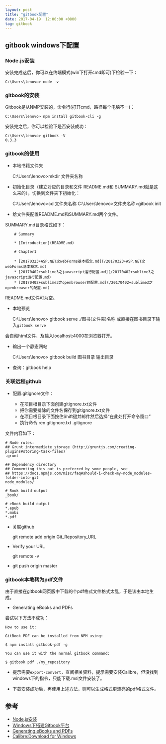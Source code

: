```yaml
---
layout: post
title: "gitbook配置"
date: 2017-04-19  12:00:00 +0800
tag: gitbook 
---   
```


## gitbook windows下配置

### Node.js安装

安装完成这后，你可以在终端模式(win下打开cmd即可)下检验一下：

    C:\Users\lenovo> node -v

### gitbook的安装

Gitbook是从NMP安装的，命令行(打开cmd，路径每个电脑不一)：

    C:\Users\lenovo> npm install gitbook-cli -g

安装完之后，你可以检验下是否安装成功：

    C:\Users\lenovo> gitbook -V
    0.3.3

### gitbook的使用

- 本地书籍文件夹

    C:\Users\lenovo>mkdir 文件夹名称

- 初始化目录（建立对应的目录和文件 README.md和 SUMMARY.md就是这么来的），切换到文件夹下初始化：
    
     C:\Users\lenovo>cd 文件夹名称
     C:\Users\lenovo>文件夹名称>gitbook init

- 给文件夹配置README.md和SUMMARY.md两个文件。

SUMMARY.md目录格式如下：

```
    # Summary

    * [Introduction](README.md)

    # Chapter1

    * [20170323+ASP.NET之webForms基本概念.md](/20170323+ASP.NET之webForms基本概念.md)
    * [20170402+sublime3之javascript运行配置.md](/20170402+sublime3之javascript运行配置.md)
    * [20170402+sublime3之openbrowser的配置.md](/20170402+sublime3之openbrowser的配置.md)
```

README.md文件可为空。

- 本地预览

    C:\Users\lenovo> gitbook serve ./图书(文件夹)名称
    或直接在图书目录下输入`gitbook serve`

会自动html文件，及输入localhost:4000在浏览器打开。

- 输出一个静态网站

    C:\Users\lenovo> gitbook build 图书目录 输出目录

- 查询：gitbook help

### 关联远程github

- 配置.gitignore文件：

    - 在项目根目录下面创建gitignore.txt文件
    - 把你需要排除的文件名保存到gitignore.txt文件
    - 在项目根目录下面按住Shift键并邮件然后选择“在此处打开命令窗口”
    - 执行命令 ren gitignore.txt .gitignore

文件内容如下：

```
# Node rules:
## Grunt intermediate storage (http://gruntjs.com/creating-plugins#storing-task-files)
.grunt

## Dependency directory
## Commenting this out is preferred by some people, see
## https://docs.npmjs.com/misc/faq#should-i-check-my-node_modules-folder-into-git
node_modules/

# Book build output
_book/

# eBook build output
*.epub
*.mobi
*.pdf

```

- 关联github

    git remote add origin Git_Repository_URL

- Verify your URL

    git remote -v

- git push origin master

### gitbook本地转为pdf文件

由于直接在gitbook网页版中下载的个pdf格式文件格式太乱，于是该由本地生成。 

- Generating eBooks and PDFs

尝试以下方法不成功：

```
How to use it:

GitBook PDF can be installed from NPM using:

$ npm install gitbook-pdf -g

You can use it with the normal gitbook command:

$ gitbook pdf ./my_repository
```

  - 提示需要`export-convert`，查阅相关资料，提示需要安装Calibre，但没找到windows下的指令，只能下载.msi文件安装了。

  - 下载安装成功后，再使用上述方法，则可以生成格式更漂亮的pdf格式文件。

## 参考

- [Node.js安装](https://yuzeshan.gitbooks.io/gitbook-studying/content/howtouse/Nodejsinstall.html)
- [Windows下搭建Gitbook平台](https://icky.gitbooks.io/gitbook-manual/content/texts/chapter1-2.html)
- [Generating eBooks and PDFs](https://toolchain.gitbook.com/ebook.html)
- [Calibre:Download for Windows](https://calibre-ebook.com/download_windows64)
